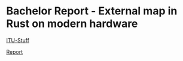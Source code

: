# Bachelor Report - External map in Rust on modern hardware

[ITU-Stuff](ITU-stuff/FormalInformation.md)

[Report](ITU-stuff/Report.md)
